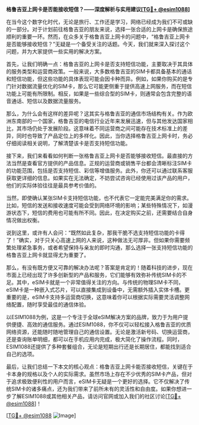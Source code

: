 **格鲁吉亚上网卡是否能接收短信？——深度解析与实用建议[[TG💪+ @esim1088](https://t.me/s/esim1088)]**

在当今这个数字化时代，无论是旅行、工作还是学习，网络已经成为我们不可或缺的一部分。对于计划前往格鲁吉亚的朋友来说，选择一张合适的上网卡是确保旅途顺利的重要一环。然而，在众多关于格鲁吉亚上网卡的问题中，“格鲁吉亚上网卡是否能够接收短信？”无疑是一个备受关注的话题。今天，我们就来深入探讨这个问题，并为大家提供一些实用的解决方案。

首先，让我们明确一点：格鲁吉亚的上网卡是否支持短信功能，主要取决于其具体的服务类型和运营商政策。一般来说，大多数格鲁吉亚的SIM卡都具备基本的通话和短信功能，但这些功能的具体表现可能会因卡种而异。例如，如果你购买的是专门针对数据流量优化的SIM卡，那么它可能更侧重于提供高速上网服务，而在短信功能上可能有所限制。相反，如果是一些综合型的SIM卡，则通常会包含完整的语音通话、短信以及数据流量服务。

那么，为什么会有这样的差异呢？这其实与格鲁吉亚的通信市场结构有关。作为欧洲东南部的一个国家，格鲁吉亚的电信行业近年来发展迅速，但与其他发达国家相比，其市场仍处于发展阶段。这意味着不同运营商之间可能存在技术标准上的差异，同时也导致了产品定位上的多样化。因此，当你选择格鲁吉亚上网卡时，务必仔细阅读相关说明，了解清楚该卡是否支持短信功能。

接下来，我们来看看如何判断一张格鲁吉亚上网卡是否能够接收短信。最直接的方法当然是查看官方提供的产品信息。正规的运营商或销售平台都会清晰标注SIM卡的功能范围，包括是否支持短信、彩信等增值服务。此外，你还可以通过联系客服获取更详细的信息。如果实在无法确定，不妨尝试咨询已经使用过该产品的用户，他们的实际体验往往是最具参考价值的。

当然，即使确认某张SIM卡支持短信功能，也不代表它一定能完美满足你的需求。比如，短信的发送和接收速度可能会受到网络环境的影响；某些特殊情况下，如漫游状态下，短信的费用也可能有所不同。因此，在决定购买之前，还需要结合自身情况做出权衡。

说到这里，或许有人会问：“既然如此复杂，那我干脆不选支持短信功能的卡得了！”确实，对于只关心高速上网的人来说，这种做法无可厚非。但如果你需要频繁处理紧急事务，或者希望保持与亲友的即时沟通，那么选择一张支持短信功能的格鲁吉亚上网卡就显得尤为重要了。

那么，有没有既方便又可靠的解决办法呢？答案是肯定的！随着科技的进步，现在市面上已经出现了许多创新型的产品和服务，它们能够有效弥补传统SIM卡的不足。其中，eSIM卡就是一个非常值得关注的方向。与传统的物理SIM卡不同，eSIM卡是一种嵌入式芯片，可以直接集成到设备中，无需额外插入实体卡槽。更重要的是，eSIM卡支持多运营商切换，这意味着你可以根据实际需要灵活调整网络配置，随时享受最佳的通信体验。

以ESIM1088为例，这是一个专注于全球eSIM解决方案的品牌，致力于为用户提供便捷、高效的通信服务。通过ESIM1088，你不仅可以轻松接入格鲁吉亚的优质网络资源，还能随时随地管理自己的通信设置。无论是激活新号码、切换运营商，还是查询账单明细，都可以在手机应用内完成，极大简化了操作流程。同时，ESIM1088还提供了多种套餐组合，无论是短期出行还是长期居住，都能找到适合自己的选项。

最后，让我们总结一下本文的核心观点：格鲁吉亚上网卡能否接收短信，关键在于卡本身的规格以及个人的实际需求。虽然市场上存在不少优秀的SIM卡产品，但对于追求极致便利性的用户而言，eSIM卡无疑是一个更好的选择。它不仅解决了传统SIM卡的诸多痛点，还为我们带来了前所未有的灵活性和自由度。如果你想进一步了解ESIM1088或其他相关产品，请访问官网或加入我们的社区讨论[[TG💪+ @esim1088](https://t.me/s/esim1088)]！

[[TG💪+ @esim1088](https://t.me/s/esim1088) ![Image](https://i.postimg.cc/4NQfJmqS/Snipaste-2025-05-13-00-14-12.png)]